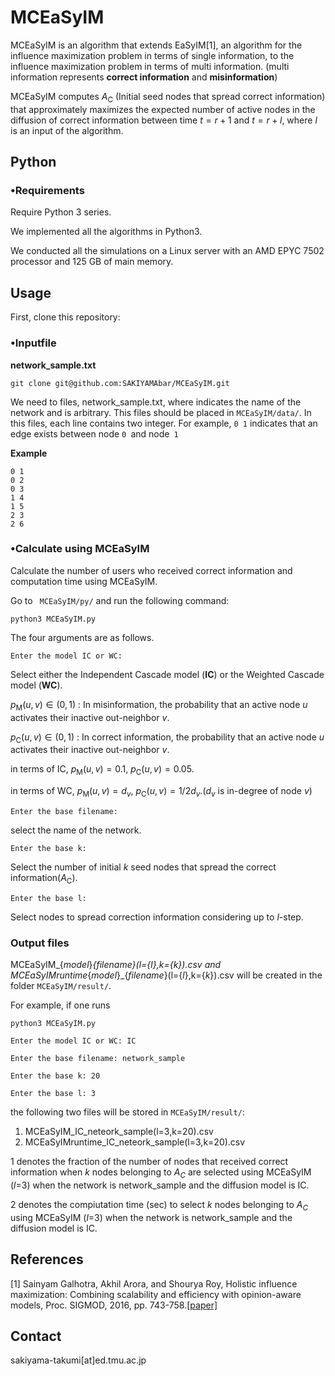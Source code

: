 # **MCEaSyIM**
MCEaSyIM is an algorithm that extends EaSyIM[1], an algorithm for the influence maximization problem in terms of single information, to the influence maximization problem in terms of multi information.
(multi information represents **correct information** and **misinformation**)


MCEaSyIM computes $A_{\text{C}}$ (Initial seed nodes that spread correct information) that approximately maximizes the expected number of active nodes in the diffusion of correct information between time $t = r+1$ and $t = r + l$, where $l$ is an input of the algorithm.

## **Python**
### **•Requirements**
Require Python 3 series.

We implemented all the algorithms in Python3.

We conducted all the simulations on a Linux server with an AMD EPYC 7502 processor and 125 GB of main memory.

## **Usage**
First, clone this repository:

### **•Inputfile**
**network_sample.txt**
```
git clone git@github.com:SAKIYAMAbar/MCEaSyIM.git
```

We need to files, network_sample.txt, where indicates the name of the network and is arbitrary. This files should be placed in `MCEaSyIM/data/`. In this files, each line contains two integer.
For example, `0 1` indicates that an edge exists between node `0 `and node` 1`

**Example**


```
0 1
0 2
0 3
1 4
1 5
2 3
2 6
```

### **•Calculate using MCEaSyIM**
Calculate the number of users who received correct information and computation time using MCEaSyIM.

Go to ` MCEaSyIM/py/` and run the following command:


```
python3 MCEaSyIM.py
```
The four arguments are as follows.

```
Enter the model IC or WC:
```
Select either the Independent Cascade model (**IC**) or the Weighted Cascade model (**WC**).

$p_\text{M}(u, v) \in (0, 1)$ : In misinformation, the probability that an
active node $u$ activates their inactive out-neighbor $v$.

$p_\text{C}(u, v) \in (0, 1)$ : In correct information, the probability that an
active node $u$ activates their inactive out-neighbor $v$.

in terms of IC, $p_\text{M}(u, v)=0.1$, $p_\text{C}(u, v)=0.05$.

in terms of WC, $p_\text{M}(u, v)=d_v$, $p_\text{C}(u, v)=1/2d_v$.($d_v$ is in-degree of node $v$)



```
Enter the base filename:
```
select the name of the network.



```
Enter the base k:
```
Select the number of initial $k$ seed nodes that spread the correct information($A_\text{C}$).



```
Enter the base l:
```
Select nodes to spread correction information considering up to $l$-step.



### **Output files**
MCEaSyIM_{*model*}_{*filename*}(l={*l*},k={*k*}).csv and MCEaSyIMruntime_{*model*}_{*filename*}(l={*l*},k={*k*}).csv will be created in the folder `MCEaSyIM/result/`.

For example, if one runs
```
python3 MCEaSyIM.py
```

```
Enter the model IC or WC: IC
```
```
Enter the base filename: network_sample
```
```
Enter the base k: 20
```

```
Enter the base l: 3
```

the following two files will be stored in `MCEaSyIM/result/`:


1.   MCEaSyIM_IC_neteork_sample(l=3,k=20).csv
2.   MCEaSyIMruntime_IC_neteork_sample(l=3,k=20).csv

1 denotes the fraction of the number of nodes that received correct information when $k$ nodes belonging to $A_C$ are selected using MCEaSyIM ($l$=3) when the network is network_sample and the diffusion model is IC.

2 denotes the compiutation time (sec) to select $k$ nodes belonging to $A_C$ using MCEaSyIM ($l$=3) when the network is network_sample and the diffusion model is IC.

## **References**
[1] Sainyam Galhotra, Akhil Arora, and Shourya Roy, Holistic influence maximization: Combining scalability and efficiency
with opinion-aware models, Proc. SIGMOD, 2016, pp. 743-758.[[paper]](https://arxiv.org/pdf/1602.03110.pdf)

## **Contact**
sakiyama-takumi[at]ed.tmu.ac.jp
